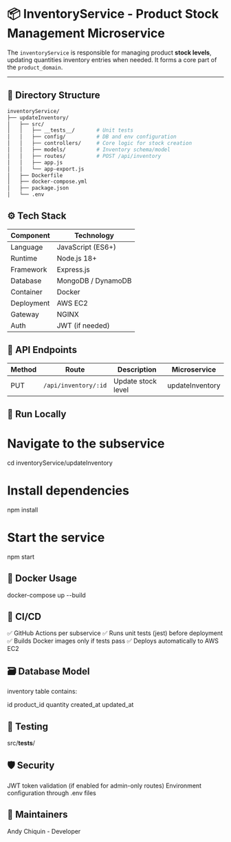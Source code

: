 # 📦 InventoryService - Product Stock Management Microservice

The `inventoryService` is responsible for managing product **stock levels**, updating quantities inventory entries when needed. It forms a core part of the `product_domain`.

---

## 🧩 Directory Structure

```bash
inventoryService/
├── updateInventory/
│   ├── src/
│   │   ├── __tests__/       # Unit tests
│   │   ├── config/          # DB and env configuration
│   │   ├── controllers/     # Core logic for stock creation
│   │   ├── models/          # Inventory schema/model
│   │   ├── routes/          # POST /api/inventory
│   │   ├── app.js
│   │   └── app-export.js
│   ├── Dockerfile
│   ├── docker-compose.yml
│   ├── package.json
│   └── .env

```
## ⚙️ Tech Stack
| Component  | Technology         |
| ---------- | ------------------ |
| Language   | JavaScript (ES6+)  |
| Runtime    | Node.js 18+        |
| Framework  | Express.js         |
| Database   | MongoDB / DynamoDB |
| Container  | Docker             |
| Deployment | AWS EC2            |
| Gateway    | NGINX              |
| Auth       | JWT (if needed)    |

## 📡 API Endpoints
| Method | Route                | Description            | Microservice    |
| ------ | -------------------- | ---------------------- | --------------- |
| PUT    | `/api/inventory/:id` | Update stock level     | updateInventory |

## 🚀 Run Locally
# Navigate to the subservice
cd inventoryService/updateInventory

# Install dependencies
npm install

# Start the service
npm start

## 🐳 Docker Usage
docker-compose up --build

## 🔄 CI/CD
✅ GitHub Actions per subservice
✅ Runs unit tests (jest) before deployment
✅ Builds Docker images only if tests pass
✅ Deploys automatically to AWS EC2

## 🗃️ Database Model
inventory table contains:

id
product_id
quantity
created_at
updated_at

## 🧪 Testing
src/__tests__/

## 🛡️ Security
JWT token validation (if enabled for admin-only routes)
Environment configuration through .env files

## 🧠 Maintainers
Andy Chiquin - Developer 